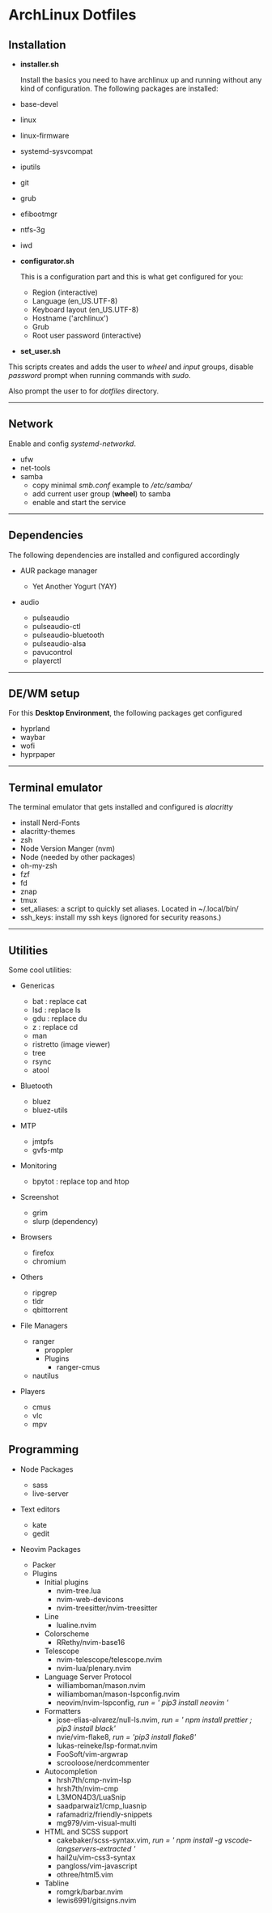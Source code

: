 # ArchLinux Dotfiles

## Installation

- **installer.sh**

  Install the basics you need to have archlinux up and running without any 
  kind of configuration.
  The following packages are installed:

- base-devel 
- linux 
- linux-firmware
- systemd-sysvcompat 
- iputils 
- git 
- grub 
- efibootmgr 
- ntfs-3g 
- iwd

- **configurator.sh**

  This is a configuration part and this is what get configured for you:

  - Region (interactive)
  - Language (en_US.UTF-8)
  - Keyboard layout (en_US.UTF-8)
  - Hostname ('archlinux')
  - Grub
  - Root user password (interactive)

- **set_user.sh**

This scripts creates and adds the user to _wheel_ and _input_ groups,
disable _password_ prompt when running commands with _sudo_.

Also prompt the user to for _dotfiles_ directory.

----

## Network

Enable and config *systemd-networkd*.

- ufw
- net-tools
- samba
    - copy minimal *smb.conf* example to */etc/samba/*
    - add current user group (**wheel**) to samba
    - enable and start the service

----

## Dependencies

The following dependencies are installed and configured accordingly

- AUR package manager

  - Yet Another Yogurt (YAY)

- audio
  - pulseaudio
  - pulseaudio-ctl
  - pulseaudio-bluetooth
  - pulseaudio-alsa
  - pavucontrol
  - playerctl

----

## DE/WM setup

For this **Desktop Environment**, the following packages get configured

- hyprland
- waybar
- wofi
- hyprpaper

----

## Terminal emulator

The terminal emulator that gets installed and configured is _alacritty_ 

- install Nerd-Fonts
- alacritty-themes
- zsh
- Node Version Manger (nvm)
- Node (needed by other packages)
- oh-my-zsh
- fzf
- fd
- znap
- tmux 
- set_aliases: a script to quickly set aliases. Located in ~/.local/bin/
- ssh_keys: install my ssh keys (ignored for security reasons.)

----

## Utilities

Some cool utilities:

- Genericas
  - bat : replace cat
  - lsd : replace ls 
  - gdu : replace du
  - z : replace cd
  - man
  - ristretto (image viewer)
  - tree
  - rsync
  - atool

- Bluetooth
  - bluez
  - bluez-utils

- MTP
  - jmtpfs
  - gvfs-mtp

- Monitoring
  - bpytot : replace top and htop

- Screenshot
  - grim 
  - slurp (dependency)

- Browsers
  - firefox
  - chromium

- Others
  - ripgrep
  - tldr
  - qbittorrent

- File Managers
  - ranger
    - proppler
  	- Plugins
  		- ranger-cmus
  - nautilus

- Players
	- cmus
	- vlc
	- mpv

## Programming

- Node Packages
  - sass
  - live-server

- Text editors
	- kate 
	- gedit 

- Neovim Packages
  - Packer
  - Plugins
    - Initial plugins
        - nvim-tree.lua
        - nvim-web-devicons
        - nvim-treesitter/nvim-treesitter
    - Line
        - lualine.nvim
    - Colorscheme
        - RRethy/nvim-base16
    - Telescope
        - nvim-telescope/telescope.nvim
        - nvim-lua/plenary.nvim
    - Language Server Protocol
        - williamboman/mason.nvim
        - williamboman/mason-lspconfig.nvim
        - neovim/nvim-lspconfig, *run = ' pip3 install neovim '*
    - Formatters
        - jose-elias-alvarez/null-ls.nvim, *run = ' npm install prettier ; pip3 install black'*
        - nvie/vim-flake8, *run = 'pip3 install flake8'*
        - lukas-reineke/lsp-format.nvim
        - FooSoft/vim-argwrap
        - scrooloose/nerdcommenter
    - Autocompletion
        - hrsh7th/cmp-nvim-lsp
        - hrsh7th/nvim-cmp
        - L3MON4D3/LuaSnip
        - saadparwaiz1/cmp_luasnip
        - rafamadriz/friendly-snippets
        - mg979/vim-visual-multi
    - HTML and SCSS support
        - cakebaker/scss-syntax.vim, *run = ' npm install -g vscode-langservers-extracted '*
        - hail2u/vim-css3-syntax
        - pangloss/vim-javascript
        - othree/html5.vim
    - Tabline
        - romgrk/barbar.nvim
        - lewis6991/gitsigns.nvim
